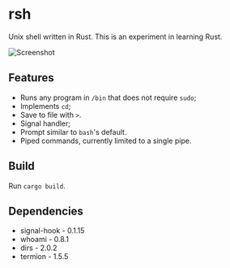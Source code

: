 # rsh

Unix shell written in Rust. This is an experiment in learning Rust.

![Screenshot](https://user-images.githubusercontent.com/36349314/84598912-82947d00-ae44-11ea-8673-6e76574304e9.png)


## Features

* Runs any program in `/bin` that does not require `sudo`;
* Implements `cd`;
* Save to file with `>`.
* Signal handler;
* Prompt similar to `bash`'s default.
* Piped commands, currently limited to a single pipe.

## Build

Run `cargo build`.

## Dependencies

* signal-hook - 0.1.15
* whoami      - 0.8.1
* dirs        - 2.0.2
* termion     - 1.5.5
